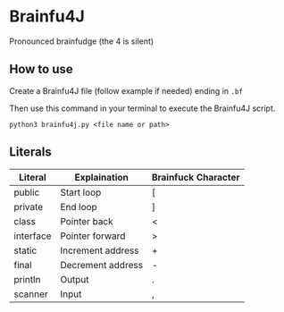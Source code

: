 # Brainfu4J

Pronounced brainfudge (the 4 is silent)

## How to use
Create a Brainfu4J file (follow example if needed) ending in `.bf`

Then use this command in your terminal to execute the Brainfu4J script.
```
python3 brainfu4j.py <file name or path>
```


## Literals

| Literal   | Explaination      | Brainfuck Character |
| --------- | ----------------- | ------------------- |
| public    | Start loop        | [                   |
| private   | End loop          | ]                   |
| class     | Pointer back      | <                   |
| interface | Pointer forward   | >                   |
| static    | Increment address | +                   |
| final     | Decrement address | -                   |
| println   | Output            | .                   |
| scanner   | Input             | ,                   |
